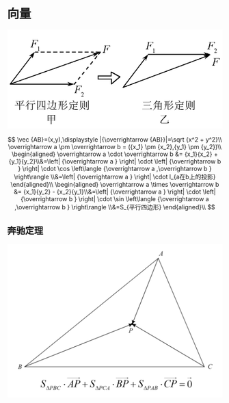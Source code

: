 # 向量

![image-20220316213112284](向量/image-20220316213112284.png)


$$
\vec {AB}=(x,y),\displaystyle |{\overrightarrow {AB}}|=\sqrt {x^2 + y^2}\\
\overrightarrow a  \pm \overrightarrow b  = ({x_1} \pm {x_2},{y_1} \pm {y_2})\\
\begin{aligned}
\overrightarrow a  \cdot \overrightarrow b  &= {x_1}{x_2} + {y_1}{y_2}\\&=\left| {\overrightarrow a } \right| \cdot \left| {\overrightarrow b } \right| \cdot \cos \left\langle {\overrightarrow a ,\overrightarrow b } \right\rangle \\&=\left| {\overrightarrow a } \right| \cdot l_{a在b上的投影}
\end{aligned}\\
\begin{aligned}
\overrightarrow a   \times  \overrightarrow b  &= {x_1}{y_2} - {x_2}{y_1}\\&=\left| {\overrightarrow a } \right| \cdot \left| {\overrightarrow b } \right| \cdot \sin \left\langle {\overrightarrow a ,\overrightarrow b } \right\rangle \\&=S_{平行四边形}
\end{aligned}\\
$$








## 奔驰定理

![image-20210508203433526](向量/image-20210508203433526.png)
